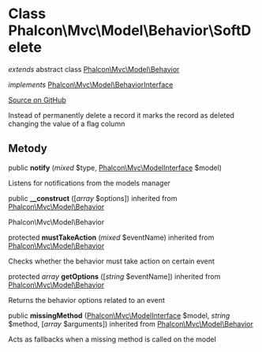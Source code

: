 # Class **Phalcon\\Mvc\\Model\\Behavior\\SoftDelete**

*extends* abstract class [Phalcon\Mvc\Model\Behavior](/en/3.2/api/Phalcon_Mvc_Model_Behavior)

*implements* [Phalcon\Mvc\Model\BehaviorInterface](/en/3.2/api/Phalcon_Mvc_Model_BehaviorInterface)

<a href="https://github.com/phalcon/cphalcon/blob/master/phalcon/mvc/model/behavior/softdelete.zep" class="btn btn-default btn-sm">Source on GitHub</a>

Instead of permanently delete a record it marks the record as deleted changing the value of a flag column

## Metody

public **notify** (*mixed* $type, [Phalcon\Mvc\ModelInterface](/en/3.2/api/Phalcon_Mvc_ModelInterface) $model)

Listens for notifications from the models manager

public **__construct** ([*array* $options]) inherited from [Phalcon\Mvc\Model\Behavior](/en/3.2/api/Phalcon_Mvc_Model_Behavior)

Phalcon\\Mvc\\Model\\Behavior

protected **mustTakeAction** (*mixed* $eventName) inherited from [Phalcon\Mvc\Model\Behavior](/en/3.2/api/Phalcon_Mvc_Model_Behavior)

Checks whether the behavior must take action on certain event

protected *array* **getOptions** ([*string* $eventName]) inherited from [Phalcon\Mvc\Model\Behavior](/en/3.2/api/Phalcon_Mvc_Model_Behavior)

Returns the behavior options related to an event

public **missingMethod** ([Phalcon\Mvc\ModelInterface](/en/3.2/api/Phalcon_Mvc_ModelInterface) $model, *string* $method, [*array* $arguments]) inherited from [Phalcon\Mvc\Model\Behavior](/en/3.2/api/Phalcon_Mvc_Model_Behavior)

Acts as fallbacks when a missing method is called on the model